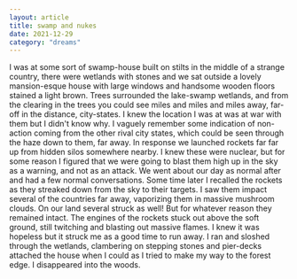 ```yaml
---
layout: article
title: swamp and nukes
date: 2021-12-29
category: "dreams"
---
```


I was at some sort of swamp-house built on stilts in the middle of a strange country, there were wetlands with stones and we sat outside a lovely mansion-esque house with large windows and handsome wooden floors stained a light brown. Trees surrounded the lake-swamp wetlands, and
from the clearing in the trees you could see miles and miles and miles away, far-off in the distance, city-states. I knew the location I was at was at war with them but I didn't know why. I vaguely remember some indication of non-action coming from the other rival city states, which could be seen through the haze down to them, far away. In response we launched rockets far far up from hidden silos somewhere nearby. I knew these were nuclear, but for some reason I figured that we were going to blast them high up in the sky as a warning, and not as an attack. We went about our day as normal after and had a few normal conversations.
Some time later I recalled the rockets as they streaked down from the sky to their targets. I saw them impact several of the countries far away, vaporizing them in massive mushroom clouds. On our land several struck as well! But for whatever reason they remained intact. The engines of the rockets stuck out above the soft ground, still twitching and blasting out massive flames. I knew it was hopeless but it struck me as a good time to run away. I ran and sloshed through the wetlands, clambering on stepping stones and pier-decks attached the house when I could as I tried to make my way to the forest edge. I disappeared into the woods.
